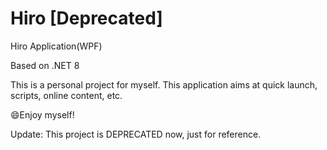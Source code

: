 # Hiro [Deprecated]
Hiro Application(WPF)

Based on .NET 8

This is a personal project for myself.
This application aims at quick launch, scripts, online content, etc.

😄Enjoy myself!

Update: This project is DEPRECATED now, just for reference.
